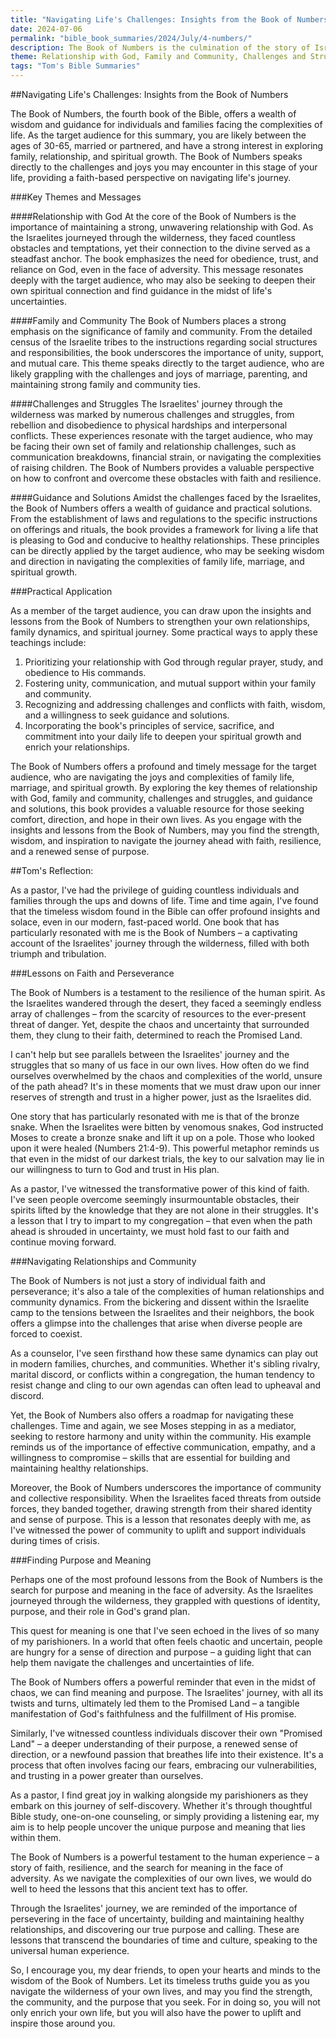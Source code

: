 ```yaml
---
title: "Navigating Life's Challenges: Insights from the Book of Numbers - Tom's Summaries 66"
date: 2024-07-06
permalink: "bible_book_summaries/2024/July/4-numbers/"
description: The Book of Numbers is the culmination of the story of Israel’s exodus from oppression in Egypt and their journey wandering in the wilderness for 40 years because of their disobedience and lack of faith until they take possession of the land God promised their fathers.
theme: Relationship with God, Family and Community, Challenges and Struggles, Guidance and Solutions
tags: "Tom's Bible Summaries"
---
```


##Navigating Life's Challenges: Insights from the Book of Numbers

The Book of Numbers, the fourth book of the Bible, offers a wealth of wisdom and guidance for individuals and families facing the complexities of life. As the target audience for this summary, you are likely between the ages of 30-65, married or partnered, and have a strong interest in exploring family, relationship, and spiritual growth. The Book of Numbers speaks directly to the challenges and joys you may encounter in this stage of your life, providing a faith-based perspective on navigating life's journey.

###Key Themes and Messages

####Relationship with God
At the core of the Book of Numbers is the importance of maintaining a strong, unwavering relationship with God. As the Israelites journeyed through the wilderness, they faced countless obstacles and temptations, yet their connection to the divine served as a steadfast anchor. The book emphasizes the need for obedience, trust, and reliance on God, even in the face of adversity. This message resonates deeply with the target audience, who may also be seeking to deepen their own spiritual connection and find guidance in the midst of life's uncertainties.

####Family and Community
The Book of Numbers places a strong emphasis on the significance of family and community. From the detailed census of the Israelite tribes to the instructions regarding social structures and responsibilities, the book underscores the importance of unity, support, and mutual care. This theme speaks directly to the target audience, who are likely grappling with the challenges and joys of marriage, parenting, and maintaining strong family and community ties.

####Challenges and Struggles
The Israelites' journey through the wilderness was marked by numerous challenges and struggles, from rebellion and disobedience to physical hardships and interpersonal conflicts. These experiences resonate with the target audience, who may be facing their own set of family and relationship challenges, such as communication breakdowns, financial strain, or navigating the complexities of raising children. The Book of Numbers provides a valuable perspective on how to confront and overcome these obstacles with faith and resilience.

####Guidance and Solutions
Amidst the challenges faced by the Israelites, the Book of Numbers offers a wealth of guidance and practical solutions. From the establishment of laws and regulations to the specific instructions on offerings and rituals, the book provides a framework for living a life that is pleasing to God and conducive to healthy relationships. These principles can be directly applied by the target audience, who may be seeking wisdom and direction in navigating the complexities of family life, marriage, and spiritual growth.

###Practical Application

As a member of the target audience, you can draw upon the insights and lessons from the Book of Numbers to strengthen your own relationships, family dynamics, and spiritual journey. Some practical ways to apply these teachings include:

1. Prioritizing your relationship with God through regular prayer, study, and obedience to His commands.
2. Fostering unity, communication, and mutual support within your family and community.
3. Recognizing and addressing challenges and conflicts with faith, wisdom, and a willingness to seek guidance and solutions.
4. Incorporating the book's principles of service, sacrifice, and commitment into your daily life to deepen your spiritual growth and enrich your relationships.

The Book of Numbers offers a profound and timely message for the target audience, who are navigating the joys and complexities of family life, marriage, and spiritual growth. By exploring the key themes of relationship with God, family and community, challenges and struggles, and guidance and solutions, this book provides a valuable resource for those seeking comfort, direction, and hope in their own lives. As you engage with the insights and lessons from the Book of Numbers, may you find the strength, wisdom, and inspiration to navigate the journey ahead with faith, resilience, and a renewed sense of purpose.

##Tom's Reflection: 


As a pastor, I've had the privilege of guiding countless individuals and families through the ups and downs of life. Time and time again, I've found that the timeless wisdom found in the Bible can offer profound insights and solace, even in our modern, fast-paced world. One book that has particularly resonated with me is the Book of Numbers – a captivating account of the Israelites' journey through the wilderness, filled with both triumph and tribulation.

###Lessons on Faith and Perseverance

The Book of Numbers is a testament to the resilience of the human spirit. As the Israelites wandered through the desert, they faced a seemingly endless array of challenges – from the scarcity of resources to the ever-present threat of danger. Yet, despite the chaos and uncertainty that surrounded them, they clung to their faith, determined to reach the Promised Land.

I can't help but see parallels between the Israelites' journey and the struggles that so many of us face in our own lives. How often do we find ourselves overwhelmed by the chaos and complexities of the world, unsure of the path ahead? It's in these moments that we must draw upon our inner reserves of strength and trust in a higher power, just as the Israelites did.

One story that has particularly resonated with me is that of the bronze snake. When the Israelites were bitten by venomous snakes, God instructed Moses to create a bronze snake and lift it up on a pole. Those who looked upon it were healed (Numbers 21:4-9). This powerful metaphor reminds us that even in the midst of our darkest trials, the key to our salvation may lie in our willingness to turn to God and trust in His plan.

As a pastor, I've witnessed the transformative power of this kind of faith. I've seen people overcome seemingly insurmountable obstacles, their spirits lifted by the knowledge that they are not alone in their struggles. It's a lesson that I try to impart to my congregation – that even when the path ahead is shrouded in uncertainty, we must hold fast to our faith and continue moving forward.

###Navigating Relationships and Community

The Book of Numbers is not just a story of individual faith and perseverance; it's also a tale of the complexities of human relationships and community dynamics. From the bickering and dissent within the Israelite camp to the tensions between the Israelites and their neighbors, the book offers a glimpse into the challenges that arise when diverse people are forced to coexist.

As a counselor, I've seen firsthand how these same dynamics can play out in modern families, churches, and communities. Whether it's sibling rivalry, marital discord, or conflicts within a congregation, the human tendency to resist change and cling to our own agendas can often lead to upheaval and discord.

Yet, the Book of Numbers also offers a roadmap for navigating these challenges. Time and again, we see Moses stepping in as a mediator, seeking to restore harmony and unity within the community. His example reminds us of the importance of effective communication, empathy, and a willingness to compromise – skills that are essential for building and maintaining healthy relationships.

Moreover, the Book of Numbers underscores the importance of community and collective responsibility. When the Israelites faced threats from outside forces, they banded together, drawing strength from their shared identity and sense of purpose. This is a lesson that resonates deeply with me, as I've witnessed the power of community to uplift and support individuals during times of crisis.

###Finding Purpose and Meaning

Perhaps one of the most profound lessons from the Book of Numbers is the search for purpose and meaning in the face of adversity. As the Israelites journeyed through the wilderness, they grappled with questions of identity, purpose, and their role in God's grand plan.

This quest for meaning is one that I've seen echoed in the lives of so many of my parishioners. In a world that often feels chaotic and uncertain, people are hungry for a sense of direction and purpose – a guiding light that can help them navigate the challenges and uncertainties of life.

The Book of Numbers offers a powerful reminder that even in the midst of chaos, we can find meaning and purpose. The Israelites' journey, with all its twists and turns, ultimately led them to the Promised Land – a tangible manifestation of God's faithfulness and the fulfillment of His promise.

Similarly, I've witnessed countless individuals discover their own "Promised Land" – a deeper understanding of their purpose, a renewed sense of direction, or a newfound passion that breathes life into their existence. It's a process that often involves facing our fears, embracing our vulnerabilities, and trusting in a power greater than ourselves.

As a pastor, I find great joy in walking alongside my parishioners as they embark on this journey of self-discovery. Whether it's through thoughtful Bible study, one-on-one counseling, or simply providing a listening ear, my aim is to help people uncover the unique purpose and meaning that lies within them.

The Book of Numbers is a powerful testament to the human experience – a story of faith, resilience, and the search for meaning in the face of adversity. As we navigate the complexities of our own lives, we would do well to heed the lessons that this ancient text has to offer.

Through the Israelites' journey, we are reminded of the importance of persevering in the face of uncertainty, building and maintaining healthy relationships, and discovering our true purpose and calling. These are lessons that transcend the boundaries of time and culture, speaking to the universal human experience.

So, I encourage you, my dear friends, to open your hearts and minds to the wisdom of the Book of Numbers. Let its timeless truths guide you as you navigate the wilderness of your own lives, and may you find the strength, the community, and the purpose that you seek. For in doing so, you will not only enrich your own life, but you will also have the power to uplift and inspire those around you.


